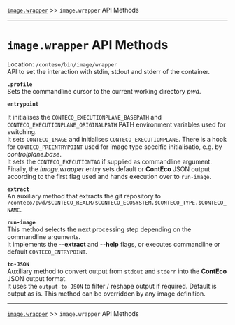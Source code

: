 [`image.wrapper`](../README.md) >> `image.wrapper` API Methods

-----

# `image.wrapper` API Methods 

Location: `/conteso/bin/image/wrapper`  
API to set the interaction with stdin, stdout and stderr of the container.

__`.profile`__  
Sets the commandline cursor to the current working directory _pwd_.

__`entrypoint`__  

It initialises the `CONTECO_EXECUTIONPLANE_BASEPATH` and `CONTECO_EXECUTIONPLANE_ORIGINALPATH` PATH environment variables used for switching.   
It sets `CONTECO_IMAGE` and initialises `CONTECO_EXECUTIONPLANE`.
There is a hook for `CONTECO_PREENTRYPOINT` used for image type specific initialisatio, e.g. by _controlplane.base_.  
It sets the `CONTECO_EXECUTIONTAG` if supplied as commandline argument.  
Finally, the _image.wrapper_ entry sets default or __ContEco__ JSON output according to the first flag used and hands execution over to `run-image`.  


__`extract`__  
An auxiliary method that extracts the git repository to `/conteco/pwd/$CONTECO_REALM/$CONTECO_ECOSYSTEM.$CONTECO_TYPE.$CONTECO_NAME`.

__`run-image`__  
This method selects the next processing step depending on the commandline arguments.  
It implements the __--extract__ and __--help__ flags, or executes commandline or default `CONTECO_ENTRYPOINT`.

__`to-JSON`__  
Auxiliary method to convert output from `stdout` and `stderr` into the __ContEco__ JSON output format.  
It uses the `output-to-JSON` to filter / reshape output if required. Default is output as is. This method can be overridden by any image definition.

-----
[`image.wrapper`](../README.md) >> `image.wrapper` API Methods
